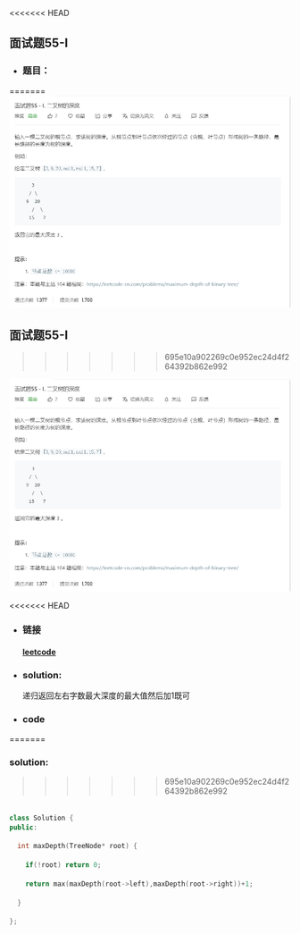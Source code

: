 <<<<<<< HEAD
##   面试题55-I

- ### 题目：
=======
![add image](https://github.com/hexing2333/Leetcode-cpp/raw/master/img/test.png)
## 面试题55-I
>>>>>>> 695e10a902269c0e952ec24d4f264392b862e992

![](https://github.com/hexing2333/Leetcode-cpp/raw/master/img/test.png?raw=true)

<<<<<<< HEAD
- ### 链接

  #### [leetcode](https://leetcode-cn.com/problems/er-cha-shu-de-shen-du-lcof/)

- ###  solution:

  递归返回左右字数最大深度的最大值然后加1既可

- ### code

=======
### solution:

>>>>>>> 695e10a902269c0e952ec24d4f264392b862e992
```c++

class Solution {
public:

  int maxDepth(TreeNode* root) {

​    if(!root) return 0;

​    return max(maxDepth(root->left),maxDepth(root->right))+1;

  }

};
```
